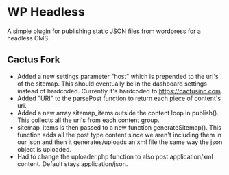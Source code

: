 # WP Headless
A simple plugin for publishing static JSON files from wordpress for a headless CMS.

## Cactus Fork
- Added a new settings parameter "host" which is prepended to the uri's of the sitemap. This should eventually be in the dashboard settings instead of hardcoded. Currently it's hardcoded to https://cactusinc.com.
- Added "URI" to the parsePost function to return each piece of content's uri.
- Added a new array sitemap_items outside the content loop in publish(). This collects all the uri's from each content group.
- sitemap_items is then passed to a new function generateSitemap(). This function adds all the post type content since we aren't including them in our json and then it generates/uploads an xml file the same way the json object is uploaded.
- Had to change the uploader.php function to also post application/xml content. Default stays application/json.
